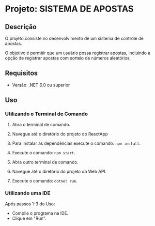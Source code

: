 # Projeto: SISTEMA DE APOSTAS

## Descrição
O projeto consiste no desenvolvimento de um sistema de controle de apostas.

O objetivo é permitir que um usuário possa registrar apostas, incluindo a opção de registrar apostas com sorteio de números aleatórios.

## Requisitos
- Versão: .NET 6.0 ou superior


## Uso
### Utilizando o Terminal de Comando

1. Abra o terminal de comando.
2. Navegue até o diretório do projeto do ReactApp
3. Para instalar as dependências execute o comando: `npm install`.
4. Execute o comando: `npm start`.
   
5. Abra outro terminal de comando.
6. Navegue até o diretório do projeto da Web API.
7. Execute o comando: `dotnet run`.

### Utilizando uma IDE
 Após passos 1-3 do Uso:
- Compile o programa na IDE.
- Clique em "Run".
